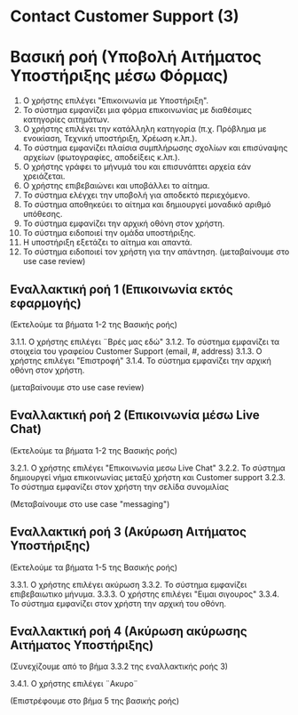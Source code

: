 # Contact Customer Support (3)

# Βασική ροή  (Υποβολή Αιτήματος Υποστήριξης μέσω Φόρμας)
1.  Ο χρήστης επιλέγει "Επικοινωνία με Υποστήριξη".
2.  Το σύστημα εμφανίζει μια φόρμα επικοινωνίας με διαθέσιμες κατηγορίες αιτημάτων.
3.  Ο χρήστης επιλέγει την κατάλληλη κατηγορία (π.χ. Πρόβλημα με ενοικίαση, Τεχνική υποστήριξη, Χρέωση κ.λπ.).
4.  Το σύστημα εμφανίζει πλαίσια συμπλήρωσης σχολίων και επισύναψης αρχείων (φωτογραφίες, αποδείξεις κ.λπ.).
5.  Ο χρήστης γράφει το μήνυμά του και επισυνάπτει αρχεία εάν χρειάζεται.
6.  Ο χρήστης επιβεβαιώνει και υποβάλλει το αίτημα.
7.  Το σύστημα ελέγχει την υποβολή για αποδεκτό περιεχόμενο.
8.  Το σύστημα αποθηκεύει το αίτημα και δημιουργεί μοναδικό αριθμό υπόθεσης.
9.  Το σύστημα εμφανίζει την αρχική οθόνη στον χρήστη.
10. Το σύστημα ειδοποιεί την ομάδα υποστήριξης.
11. Η υποστήριξη εξετάζει το αίτημα και απαντά.
12. Το σύστημα ειδοποιεί τον χρήστη για την απάντηση.
(μεταβαίνουμε στο use case review)

## Εναλλακτική ροή 1 (Επικοινωνία εκτός εφαρμογής)
(Εκτελούμε τα βήματα 1-2 της Βασικής ροής)

3.1.1.  Ο χρήστης επιλέγει ¨Βρές μας εδώ"
3.1.2.  Το σύστημα εμφανίζει τα στοιχεία του γραφείου Customer Support (email, #, address)
3.1.3.  Ο χρήστης επιλέγει "Επιστροφή"
3.1.4.  Το σύστημα εμφανίζει την αρχική οθόνη στον χρήστη.

(μεταβαίνουμε στο use case review)

## Εναλλακτική ροή 2 (Επικοινωνία μέσω Live Chat)
(Εκτελούμε τα βήματα 1-2 της Βασικής ροής)

3.2.1.  Ο χρήστης επιλέγει "Επικοινωνία μεσω Live Chat"
3.2.2.  Το σύστημα δημιουργεί νήμα επικοινωνίας μεταξύ χρήστη και Customer support
3.2.3.  Το σύστημα εμφανίζει στον χρήστη την σελίδα συνομιλίας

(Μεταβαίνουμε στο use case "messaging")

## Εναλλακτική ροή 3 (Ακύρωση Αιτήματος Υποστήριξης)
(Εκτελούμε τα βήματα 1-5 της Βασικής ροής)

3.3.1.  Ο χρήστης επιλέγει ακύρωση
3.3.2.  Το σύστημα εμφανίζει επιβεβαιωτικο μήνυμα.
3.3.3.  Ο χρήστης επιλέγει "Ειμαι σιγουρος"
3.3.4.  Το σύστημα εμφανίζει στον χρήστη την αρχική του οθόνη.

## Εναλλακτική ροή 4 (Ακύρωση ακύρωσης Αιτήματος Υποστήριξης)
(Συνεχίζουμε από το βήμα 3.3.2 της εναλλακτικής ροής 3)

3.4.1.  Ο χρήστης επιλέγει ¨Ακυρο¨

(Επιστρέφουμε στο βήμα 5 της βασικής ροής)